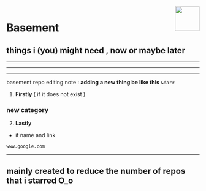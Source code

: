 <img src="https://avatars.githubusercontent.com/u/167031705?v=4" align="right" height="64px" />

# **Basement**
## things i (you) might need , now or maybe later

------

------





------
basement repo editing note : 
**adding a new thing be like this**  `&darr`
1. **Firstly** ( if it does not exist )

 ### new category
 
 2. **Lastly**

 * it name and link
 ```link
 www.google.com
 ```

---
mainly created to reduce the number of repos that i starred O_o
---
